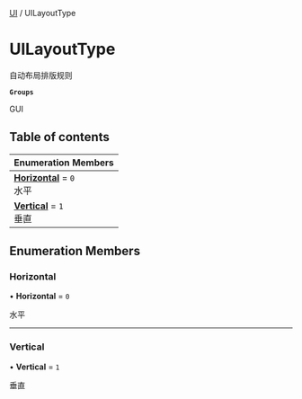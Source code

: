 [UI](../modules/UI.UI.md) / UILayoutType

# UILayoutType <Badge type="tip" text="Enumeration" /> <Score text="UILayoutType" />

自动布局排版规则

**`Groups`**

GUI

## Table of contents

| Enumeration Members |
| :-----|
| **[Horizontal](UI.UILayoutType.md#horizontal)** = ``0`` <br> 水平|
| **[Vertical](UI.UILayoutType.md#vertical)** = ``1`` <br> 垂直|

## Enumeration Members

### Horizontal <Score text="Horizontal" /> 

• **Horizontal** = ``0``

水平

___

### Vertical <Score text="Vertical" /> 

• **Vertical** = ``1``

垂直
